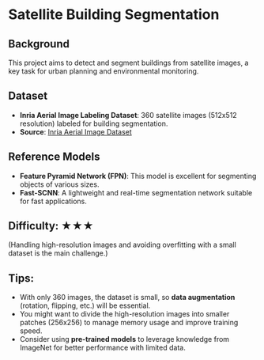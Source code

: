 # **Satellite Building Segmentation**

## **Background**
This project aims to detect and segment buildings from satellite images, a key task for urban planning and environmental monitoring.

## **Dataset**
- **Inria Aerial Image Labeling Dataset**: 360 satellite images (512x512 resolution) labeled for building segmentation.
- **Source**: [Inria Aerial Image Dataset](https://project.inria.fr/aerialimagelabeling/)

## **Reference Models**
- **Feature Pyramid Network (FPN)**: This model is excellent for segmenting objects of various sizes.
- **Fast-SCNN**: A lightweight and real-time segmentation network suitable for fast applications.

## **Difficulty**: ★★★  
(Handling high-resolution images and avoiding overfitting with a small dataset is the main challenge.)

## **Tips**:
- With only 360 images, the dataset is small, so **data augmentation** (rotation, flipping, etc.) will be essential.
- You might want to divide the high-resolution images into smaller patches (256x256) to manage memory usage and improve training speed.
- Consider using **pre-trained models** to leverage knowledge from ImageNet for better performance with limited data.
